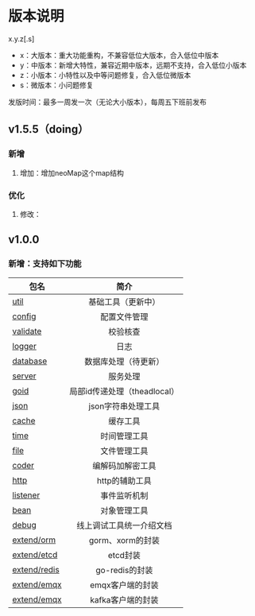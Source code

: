 # 版本说明
x.y.z[.s]
- x：大版本：重大功能重构，不兼容低位大版本，合入低位中版本
- y：中版本：新增大特性，兼容近期中版本，远期不支持，合入低位小版本
- z：小版本：小特性以及中等问题修复，合入低位微版本
- s：微版本：小问题修复

发版时间：最多一周发一次（无论大小版本），每周五下班前发布

## v1.5.5（doing）
### 新增
1. 增加：增加neoMap这个map结构

### 优化
1. 修改：




## v1.0.0 
### 新增：支持如下功能
|包名        | 简介 |
| --------   | :----: |
| [util](/util)| 基础工具（更新中）|
| [config](/config)| 配置文件管理|
| [validate](/validate)|校验核查 |
| [logger](/logger)| 日志 |
| [database](/database)|数据库处理（待更新） |
| [server](/server)| 服务处理 |
| [goid](/goid)| 局部id传递处理（theadlocal） |
| [json](/json)| json字符串处理工具 |
| [cache](/cache)| 缓存工具 |
| [time](/time)| 时间管理工具 |
| [file](/file)| 文件管理工具 |
| [coder](/coder)| 编解码加解密工具 |
| [http](/http)| http的辅助工具 |
| [listener](/listener)| 事件监听机制 |
| [bean](/bean)| 对象管理工具 |
| [debug](/debug)| 线上调试工具统一介绍文档 |
| [extend/orm](/extend/orm)| gorm、xorm的封装 |
| [extend/etcd](/extend/etcd)| etcd封装 |
| [extend/redis](/extend/redis)| go-redis的封装 |
| [extend/emqx](/extend/emqx)| emqx客户端的封装 |
| [extend/emqx](/extend/kafka)| kafka客户端的封装 |
